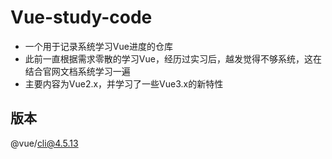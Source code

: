 # Vue-study-code
- 一个用于记录系统学习Vue进度的仓库
- 此前一直根据需求零散的学习Vue，经历过实习后，越发觉得不够系统，这在结合官网文档系统学习一遍
- 主要内容为Vue2.x，并学习了一些Vue3.x的新特性

## 版本
@vue/cli@4.5.13
